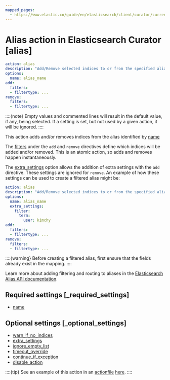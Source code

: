 ```yaml
---
mapped_pages:
  - https://www.elastic.co/guide/en/elasticsearch/client/curator/current/alias.html
---
```


# Alias action in Elasticsearch Curator [alias]

```yaml
action: alias
description: "Add/Remove selected indices to or from the specified alias"
options:
  name: alias_name
add:
  filters:
  - filtertype: ...
remove:
  filters:
  - filtertype: ...
```

::::{note}
Empty values and commented lines will result in the default value, if any, being selected.  If a setting is set, but not used by a given action, it will be ignored.
::::


This action adds and/or removes indices from the alias identified by [name](/reference/option_name.md)

The [filters](/reference/filters.md) under the `add` and `remove` directives define which indices will be added and/or removed.  This is an atomic action, so adds and removes happen instantaneously.

The [extra_settings](/reference/option_extra_settings.md) option allows the addition of extra settings with the `add` directive.  These settings are ignored for `remove`.  An example of how these settings can be used to create a filtered alias might be:

```yaml
action: alias
description: "Add/Remove selected indices to or from the specified alias"
options:
  name: alias_name
  extra_settings:
    filter:
      term:
        user: kimchy
add:
  filters:
  - filtertype: ...
remove:
  filters:
  - filtertype: ...
```

::::{warning}
Before creating a filtered alias, first ensure that the fields already exist in the mapping.
::::


Learn more about adding filtering and routing to aliases in the [Elasticsearch Alias API documentation](http://www.elastic.co/guide/en/elasticsearch/reference/8.15/indices-aliases.md).

## Required settings [_required_settings]

* [name](/reference/option_name.md)


## Optional settings [_optional_settings]

* [warn_if_no_indices](/reference/option_warn_if_no_indices.md)
* [extra_settings](/reference/option_extra_settings.md)
* [ignore_empty_list](/reference/option_ignore_empty.md)
* [timeout_override](/reference/option_timeout_override.md)
* [continue_if_exception](/reference/option_continue.md)
* [disable_action](/reference/option_disable.md)

::::{tip}
See an example of this action in an [actionfile](/reference/actionfile.md) [here](/reference/ex_alias.md).
::::



